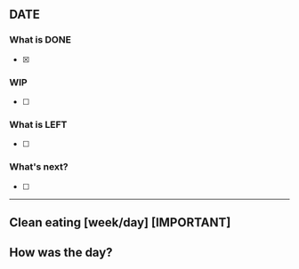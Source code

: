 ## DATE

### What is DONE 
- [X] 

### WIP
- [ ]

### What is LEFT
- [ ]

### What's next?
- [ ]

--- 

## Clean eating [week/day] [IMPORTANT]


## How was the day?
